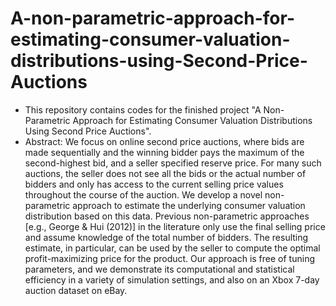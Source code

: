 # A-non-parametric-approach-for-estimating-consumer-valuation-distributions-using-Second-Price-Auctions
- This repository contains codes for the finished project "A Non-Parametric Approach for Estimating Consumer Valuation Distributions Using Second Price Auctions".
- Abstract: We focus on online second price auctions, where bids are made sequentially and the winning bidder pays the maximum of the second-highest bid, and a seller specified reserve price. For many such auctions, the seller does not see all the bids or the actual number of bidders and only has access to the current selling price values throughout the course of the auction. We develop a novel non-parametric approach to estimate the underlying consumer valuation distribution based on this data. Previous non-parametric approaches [e.g., George & Hui (2012)] in the literature only use the final selling price and assume knowledge of the total number of bidders. The resulting estimate, in particular, can be used by the seller to compute the optimal profit-maximizing price for the product. Our approach is free of tuning parameters, and we demonstrate its computational and statistical efficiency in a variety of simulation settings, and also on an Xbox 7-day auction dataset on eBay.
